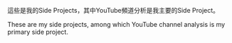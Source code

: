 這些是我的Side Projects，其中YouTube頻道分析是我主要的Side Project。

These are my side projects, among which YouTube channel analysis is my primary side project.

